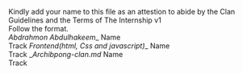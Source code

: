 Kindly add your name to this file as an attestion to abide by the Clan Guidelines and the Terms of The Internship v1
<br/> Follow the format.<br/> 
_Abdrahmon Abdulhakeem__
Name <br/>
Track
_Frontend(html, Css and javascript)__
Name <br/>
Track
__Archibpong-clan.md_
Name <br/>
Track
